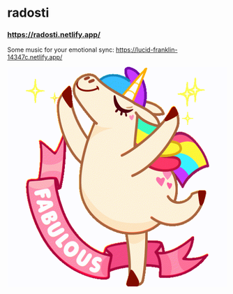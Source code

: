 # radosti

### https://radosti.netlify.app/

Some music for your emotional sync:
https://lucid-franklin-14347c.netlify.app/

![Fabulous](https://github.com/psy21d/radosti/blob/main/Fabulous.gif?raw=true)
